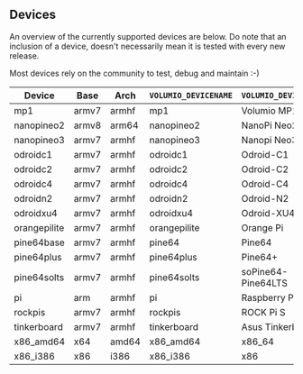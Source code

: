 ## Devices

An overview of the currently supported devices are below.
Do note that an inclusion of a device, doesn't necessarily mean it is tested with every new release. 

Most devices rely on the community to test, debug and maintain :-) 

| Device       | Base  | Arch  | `VOLUMIO_DEVICENAME` | `VOLUMIO_DEVICENAME` | Kernel                                                     | Status |
| ------------ | ----- | ----- | -------------------- | -------------------- | ---------------------------------------------------------- | ------ |
| mp1          | armv7 | armhf | mp1                  | Volumio MP1          | [4.9.y](https://github.com/volumio/platform-khadas.git)    |        |
| nanopineo2   | armv8 | arm64 | nanopineo2           | NanoPi Neo2          | [5.4.y](https://github.com/ashthespy/platform-nanopi)      |        |
| nanopineo3   | armv7 | armhf | nanopineo3           | Nanopi Neo3          | [5.4.y](https://github.com/volumio/platform-nanopi.git)    |        |
| odroidc1     | armv7 | armhf | odroidc1             | Odroid-C1            | [3.10.y](https://github.com/volumio/platform-odroid.git)   |        |
| odroidc2     | armv7 | armhf | odroidc2             | Odroid-C2            | [3.14.y](https://github.com/volumio/platform-odroid.git)   |        |
| odroidc4     | armv7 | armhf | odroidc4             | Odroid-C4            | [4.9.y](https://github.com/volumio/platform-odroid.git)    |        |
| odroidn2     | armv7 | armhf | odroidn2             | Odroid-N2            | [4.9.y](https://github.com/volumio/platform-odroid.git)    |        |
| odroidxu4    | armv7 | armhf | odroidxu4            | Odroid-XU4           | [4.9.y](https://github.com/volumio/platform-odroid.git)    |        |
| orangepilite | armv7 | armhf | orangepilite         | Orange Pi            | [5.4.y](https://github.com/ashthespy/platform-orangepi)    |        |
| pine64base   | armv7 | armhf | pine64               | Pine64               | [5.7.y](https://github.com/volumio/platform-pine64.git)    |        |
| pine64plus   | armv7 | armhf | pine64plus           | Pine64+              | [5.7.y](https://github.com/volumio/platform-pine64.git)    |        |
| pine64solts  | armv7 | armhf | pine64solts          | soPine64-Pine64LTS   | [5.7.y](https://github.com/volumio/platform-pine64.git)    |        |
| pi           | arm   | armhf | pi                   | Raspberry Pi         | [5.10.y](https://github.com/raspberrypi/linux)             |        |
| rockpis      | armv7 | armhf | rockpis              | ROCK Pi S            | [5.6.y](https://github.com/ashthespy/platform-rockpis.git) |        |
| tinkerboard  | armv7 | armhf | tinkerboard          | Asus Tinkerboard     | [4.4.y](https://github.com/volumio/platform-asus.git)      |        |
| x86_amd64    | x64   | amd64 | x86_amd64            | x86_64               | [5.10.y](http://github.com/volumio/platform-x86)           |        |
| x86_i386     | x86   | i386  | x86_i386             | x86                  | [5.10.y](http://github.com/volumio/platform-x86)           |        |





